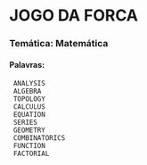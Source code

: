 # JOGO DA FORCA
### Temática: Matemática
#### Palavras: 
     ANALYSIS
     ALGEBRA
     TOPOLOGY
     CALCULUS
     EQUATION
     SERIES 
     GEOMETRY
     COMBINATORICS
     FUNCTION 
     FACTORIAL
